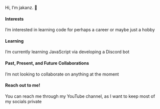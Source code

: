 Hi, I’m jakanz. 👋 
#### Interests
I’m interested in learning code for perhaps a career or maybe just a hobby
#### Learning
I’m currently learning JavaScript via developing a Discord bot
#### Past, Present, and Future Collaborations
I’m not looking to collaborate on anything at the moment
#### Reach out to me!
You can reach me through my YouTube channel, as I want to keep most of my socials private
